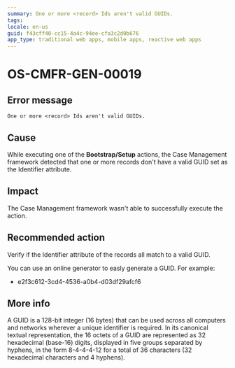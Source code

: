 ```yaml
---
summary: One or more <record> Ids aren't valid GUIDs.
tags:
locale: en-us
guid: f43cff40-cc15-4a4c-94ee-cfa3c2d0b676
app_type: traditional web apps, mobile apps, reactive web apps
---
```


# OS-CMFR-GEN-00019

## Error message

`One or more <record> Ids aren't valid GUIDs.`

## Cause

While executing one of the **Bootstrap/Setup** actions, the Case Management framework detected that one or more records don't have a valid GUID set as the Identifier attribute.

## Impact

The Case Management framework wasn't able to successfully execute the action.

## Recommended action

Verify if the Identifier attribute of the records all match to a valid GUID.

You can use an online generator to easly generate a GUID. For example:

* e2f3c612-3cd4-4536-a0b4-d03df29afcf6

## More info

A GUID is a 128-bit integer (16 bytes) that can be used across all computers and networks wherever a unique identifier is required. In its canonical textual representation, the 16 octets of a GUID are represented as 32 hexadecimal (base-16) digits, displayed in five groups separated by hyphens, in the form 8-4-4-4-12 for a total of 36 characters (32 hexadecimal characters and 4 hyphens).
